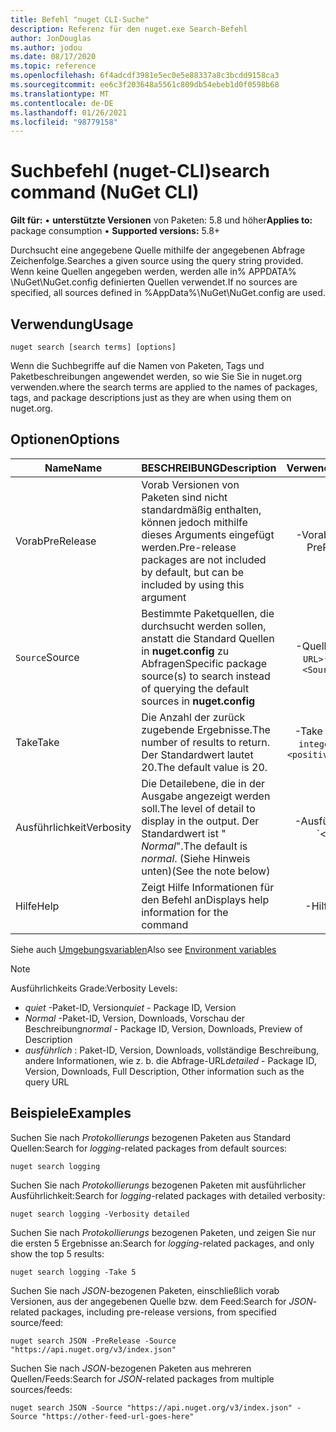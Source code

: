 ```yaml
---
title: Befehl "nuget CLI-Suche"
description: Referenz für den nuget.exe Search-Befehl
author: JonDouglas
ms.author: jodou
ms.date: 08/17/2020
ms.topic: reference
ms.openlocfilehash: 6f4adcdf3981e5ec0e5e88337a8c3bcdd9158ca3
ms.sourcegitcommit: ee6c3f203648a5561c809db54ebeb1d0f0598b68
ms.translationtype: MT
ms.contentlocale: de-DE
ms.lasthandoff: 01/26/2021
ms.locfileid: "98779158"
---
```

# <a name="search-command-nuget-cli"></a><span data-ttu-id="bb4bf-103">Suchbefehl (nuget-CLI)</span><span class="sxs-lookup"><span data-stu-id="bb4bf-103">search command (NuGet CLI)</span></span>

<span data-ttu-id="bb4bf-104">**Gilt für:** &bullet; **unterstützte Versionen** von Paketen: 5.8 und höher</span><span class="sxs-lookup"><span data-stu-id="bb4bf-104">**Applies to:** package consumption &bullet; **Supported versions:** 5.8+</span></span>

<span data-ttu-id="bb4bf-105">Durchsucht eine angegebene Quelle mithilfe der angegebenen Abfrage Zeichenfolge.</span><span class="sxs-lookup"><span data-stu-id="bb4bf-105">Searches a given source using the query string provided.</span></span> <span data-ttu-id="bb4bf-106">Wenn keine Quellen angegeben werden, werden alle in% APPDATA% \NuGet\NuGet.config definierten Quellen verwendet.</span><span class="sxs-lookup"><span data-stu-id="bb4bf-106">If no sources are specified, all sources defined in %AppData%\NuGet\NuGet.config are used.</span></span>

## <a name="usage"></a><span data-ttu-id="bb4bf-107">Verwendung</span><span class="sxs-lookup"><span data-stu-id="bb4bf-107">Usage</span></span>

```cli
nuget search [search terms] [options]
```

<span data-ttu-id="bb4bf-108">Wenn die Suchbegriffe auf die Namen von Paketen, Tags und Paketbeschreibungen angewendet werden, so wie Sie Sie in nuget.org verwenden.</span><span class="sxs-lookup"><span data-stu-id="bb4bf-108">where the search terms are applied to the names of packages, tags, and package descriptions just as they are when using them on nuget.org.</span></span>

## <a name="options"></a><span data-ttu-id="bb4bf-109">Optionen</span><span class="sxs-lookup"><span data-stu-id="bb4bf-109">Options</span></span>

| <span data-ttu-id="bb4bf-110">Name</span><span class="sxs-lookup"><span data-stu-id="bb4bf-110">Name</span></span> | <span data-ttu-id="bb4bf-111">BESCHREIBUNG</span><span class="sxs-lookup"><span data-stu-id="bb4bf-111">Description</span></span> | <span data-ttu-id="bb4bf-112">Verwendung</span><span class="sxs-lookup"><span data-stu-id="bb4bf-112">Usage</span></span> |
| ---  |     ---     |  :-:  |
| <span data-ttu-id="bb4bf-113">Vorab</span><span class="sxs-lookup"><span data-stu-id="bb4bf-113">PreRelease</span></span> | <span data-ttu-id="bb4bf-114">Vorab Versionen von Paketen sind nicht standardmäßig enthalten, können jedoch mithilfe dieses Arguments eingefügt werden.</span><span class="sxs-lookup"><span data-stu-id="bb4bf-114">Pre-release packages are not included by default, but can be included by using this argument</span></span> | <span data-ttu-id="bb4bf-115">-Vorabversion</span><span class="sxs-lookup"><span data-stu-id="bb4bf-115">-PreRelease</span></span> |
| <span data-ttu-id="bb4bf-116">`Source`</span><span class="sxs-lookup"><span data-stu-id="bb4bf-116">Source</span></span> | <span data-ttu-id="bb4bf-117">Bestimmte Paketquellen, die durchsucht werden sollen, anstatt die Standard Quellen in __nuget.config__ zu Abfragen</span><span class="sxs-lookup"><span data-stu-id="bb4bf-117">Specific package source(s) to search instead of querying the default sources in __nuget.config__</span></span> | <span data-ttu-id="bb4bf-118">-Quelle `<Source URL>`</span><span class="sxs-lookup"><span data-stu-id="bb4bf-118">-Source `<Source URL>`</span></span>|
| <span data-ttu-id="bb4bf-119">Take</span><span class="sxs-lookup"><span data-stu-id="bb4bf-119">Take</span></span> | <span data-ttu-id="bb4bf-120">Die Anzahl der zurück zugebende Ergebnisse.</span><span class="sxs-lookup"><span data-stu-id="bb4bf-120">The number of results to return.</span></span> <span data-ttu-id="bb4bf-121">Der Standardwert lautet 20.</span><span class="sxs-lookup"><span data-stu-id="bb4bf-121">The default value is 20.</span></span> | <span data-ttu-id="bb4bf-122">-Take `<positive integer>`</span><span class="sxs-lookup"><span data-stu-id="bb4bf-122">-Take `<positive integer>`</span></span> |
| <span data-ttu-id="bb4bf-123">Ausführlichkeit</span><span class="sxs-lookup"><span data-stu-id="bb4bf-123">Verbosity</span></span> | <span data-ttu-id="bb4bf-124">Die Detailebene, die in der Ausgabe angezeigt werden soll.</span><span class="sxs-lookup"><span data-stu-id="bb4bf-124">The level of detail to display in the output.</span></span> <span data-ttu-id="bb4bf-125">Der Standardwert ist " _Normal_".</span><span class="sxs-lookup"><span data-stu-id="bb4bf-125">The default is _normal_.</span></span> <span data-ttu-id="bb4bf-126">(Siehe Hinweis unten)</span><span class="sxs-lookup"><span data-stu-id="bb4bf-126">(See the note below)</span></span>  | <span data-ttu-id="bb4bf-127">-Ausführlichkeit `<quiet|normal|detailed>`</span><span class="sxs-lookup"><span data-stu-id="bb4bf-127">-Verbosity `<quiet|normal|detailed>`</span></span> |
| <span data-ttu-id="bb4bf-128">Hilfe</span><span class="sxs-lookup"><span data-stu-id="bb4bf-128">Help</span></span> | <span data-ttu-id="bb4bf-129">Zeigt Hilfe Informationen für den Befehl an</span><span class="sxs-lookup"><span data-stu-id="bb4bf-129">Displays help information for the command</span></span> | <span data-ttu-id="bb4bf-130">-Hilfe</span><span class="sxs-lookup"><span data-stu-id="bb4bf-130">-Help</span></span> |

<span data-ttu-id="bb4bf-131">Siehe auch [Umgebungsvariablen](cli-ref-environment-variables.md)</span><span class="sxs-lookup"><span data-stu-id="bb4bf-131">Also see [Environment variables](cli-ref-environment-variables.md)</span></span>

> [!NOTE] 
> <span data-ttu-id="bb4bf-132">Ausführlichkeits Grade:</span><span class="sxs-lookup"><span data-stu-id="bb4bf-132">Verbosity Levels:</span></span>
> * <span data-ttu-id="bb4bf-133">_quiet_ -Paket-ID, Version</span><span class="sxs-lookup"><span data-stu-id="bb4bf-133">_quiet_ - Package ID, Version</span></span>
> * <span data-ttu-id="bb4bf-134">_Normal_ -Paket-ID, Version, Downloads, Vorschau der Beschreibung</span><span class="sxs-lookup"><span data-stu-id="bb4bf-134">_normal_ - Package ID, Version, Downloads, Preview of Description</span></span>
> * <span data-ttu-id="bb4bf-135">_ausführlich_ : Paket-ID, Version, Downloads, vollständige Beschreibung, andere Informationen, wie z. b. die Abfrage-URL</span><span class="sxs-lookup"><span data-stu-id="bb4bf-135">_detailed_ - Package ID, Version, Downloads, Full Description, Other information such as the query URL</span></span>

## <a name="examples"></a><span data-ttu-id="bb4bf-136">Beispiele</span><span class="sxs-lookup"><span data-stu-id="bb4bf-136">Examples</span></span>

<span data-ttu-id="bb4bf-137">Suchen Sie nach *Protokollierungs* bezogenen Paketen aus Standard Quellen:</span><span class="sxs-lookup"><span data-stu-id="bb4bf-137">Search for *logging*-related packages from default sources:</span></span>
```
nuget search logging
```
<span data-ttu-id="bb4bf-138">Suchen Sie nach *Protokollierungs* bezogenen Paketen mit ausführlicher Ausführlichkeit:</span><span class="sxs-lookup"><span data-stu-id="bb4bf-138">Search for *logging*-related packages with detailed verbosity:</span></span>
```
nuget search logging -Verbosity detailed
```
<span data-ttu-id="bb4bf-139">Suchen Sie nach *Protokollierungs* bezogenen Paketen, und zeigen Sie nur die ersten 5 Ergebnisse an:</span><span class="sxs-lookup"><span data-stu-id="bb4bf-139">Search for *logging*-related packages, and only show the top 5 results:</span></span>
```
nuget search logging -Take 5
```
<span data-ttu-id="bb4bf-140">Suchen Sie nach *JSON*-bezogenen Paketen, einschließlich vorab Versionen, aus der angegebenen Quelle bzw. dem Feed:</span><span class="sxs-lookup"><span data-stu-id="bb4bf-140">Search for *JSON*-related packages, including pre-release versions, from specified source/feed:</span></span>
```
nuget search JSON -PreRelease -Source "https://api.nuget.org/v3/index.json"
```
<span data-ttu-id="bb4bf-141">Suchen Sie nach *JSON*-bezogenen Paketen aus mehreren Quellen/Feeds:</span><span class="sxs-lookup"><span data-stu-id="bb4bf-141">Search for *JSON*-related packages from multiple sources/feeds:</span></span>
```
nuget search JSON -Source "https://api.nuget.org/v3/index.json" -Source "https://other-feed-url-goes-here"
```
